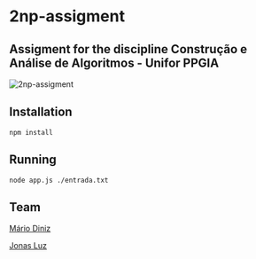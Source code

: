# 2np-assigment 

## Assigment for the discipline Construção e Análise de Algoritmos - Unifor PPGIA
![2np-assigment](https://user-images.githubusercontent.com/1095436/26934743-9d63a444-4c40-11e7-96cd-ffff03cc46ab.png)

## Installation

    npm install

## Running

    node app.js ./entrada.txt

## Team
  [Mário Diniz](https://github.com/mariohd)
  
  [Jonas Luz](https://github.com/jonasluz)
